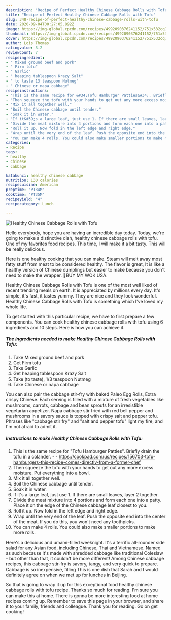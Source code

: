```yaml
---
description: "Recipe of Perfect Healthy Chinese Cabbage Rolls with Tofu"
title: "Recipe of Perfect Healthy Chinese Cabbage Rolls with Tofu"
slug: 348-recipe-of-perfect-healthy-chinese-cabbage-rolls-with-tofu
date: 2020-09-04T00:27:05.892Z
image: https://img-global.cpcdn.com/recipes/4992090376241152/751x532cq70/healthy-chinese-cabbage-rolls-with-tofu-recipe-main-photo.jpg
thumbnail: https://img-global.cpcdn.com/recipes/4992090376241152/751x532cq70/healthy-chinese-cabbage-rolls-with-tofu-recipe-main-photo.jpg
cover: https://img-global.cpcdn.com/recipes/4992090376241152/751x532cq70/healthy-chinese-cabbage-rolls-with-tofu-recipe-main-photo.jpg
author: Lois Thomas
ratingvalue: 3.2
reviewcount: 7
recipeingredient:
- " Mixed ground beef and pork"
- " Firm tofu"
- " Garlic"
- " heaping tablespoon Krazy Salt"
- " to taste 13 teaspoon Nutmeg"
- " Chinese or napa cabbage"
recipeinstructions:
- "This is the same recipe for &#34;Tofu Hamburger Patties&#34;. Briefly drain the tofu in a colander.  https://cookpad.com/us/recipes/156703-tofu-hamburgers-this-recipe-comes-directly-from-a-former-chef"
- "Then squeeze the tofu with your hands to get out any more excess moisture. Put everything into a bowl."
- "Mix it all together well."
- "Boil the Chinese cabbage until tender."
- "Soak it in water."
- "If it&#39;s a large leaf, just use 1. If there are small leaves, layer 2 together."
- "Divide the meat mixture into 4 portions and form each one into a patty. Place it on the edge of the Chinese cabbage leaf closest to you."
- "Roll it up. Now fold in the left edge and right edge."
- "Wrap until the very end of the leaf. Push the opposite end into the center of the meat. If you do this, you won&#39;t need any toothpicks."
- "You can make 4 rolls. You could also make smaller portions to make more rolls."
categories:
- Recipe
tags:
- healthy
- chinese
- cabbage

katakunci: healthy chinese cabbage 
nutrition: 130 calories
recipecuisine: American
preptime: "PT34M"
cooktime: "PT35M"
recipeyield: "4"
recipecategory: Lunch

---
```



![Healthy Chinese Cabbage Rolls with Tofu](https://img-global.cpcdn.com/recipes/4992090376241152/751x532cq70/healthy-chinese-cabbage-rolls-with-tofu-recipe-main-photo.jpg)

Hello everybody, hope you are having an incredible day today. Today, we're going to make a distinctive dish, healthy chinese cabbage rolls with tofu. One of my favorites food recipes. This time, I will make it a bit tasty. This will be really delicious.

Here is one healthy cooking that you can make. Steam will melt away most fatty stuff from meat to be considered healthy. The flavor is great, It is like a healthy version of Chinese dumplings but easier to make because you don&#39;t need to make the wrapper. 🥢BUY MY WOK USA.

Healthy Chinese Cabbage Rolls with Tofu is one of the most well liked of recent trending meals on earth. It is appreciated by millions every day. It's simple, it's fast, it tastes yummy. They are nice and they look wonderful. Healthy Chinese Cabbage Rolls with Tofu is something which I've loved my whole life.


To get started with this particular recipe, we have to first prepare a few components. You can cook healthy chinese cabbage rolls with tofu using 6 ingredients and 10 steps. Here is how you can achieve it.

<!--inarticleads1-->

##### The ingredients needed to make Healthy Chinese Cabbage Rolls with Tofu:

1. Take  Mixed ground beef and pork
1. Get  Firm tofu
1. Take  Garlic
1. Get  heaping tablespoon Krazy Salt
1. Take  (to taste), 1/3 teaspoon Nutmeg
1. Take  Chinese or napa cabbage


You can also pair the cabbage stir-fry with baked Paleo Egg Rolls, Extra crispy Chinese. Each serving is filled with a mixture of fresh vegetables like mushrooms, carrots, cabbage and bean sprouts for an irresistible vegetarian appetizer. Napa cabbage stir fried with red bell pepper and mushrooms in a savory sauce is topped with crispy salt and pepper tofu. Phrases like &#34;cabbage stir fry&#34; and &#34;salt and pepper tofu&#34; light my fire, and I&#39;m not afraid to admit it. 

<!--inarticleads2-->

##### Instructions to make Healthy Chinese Cabbage Rolls with Tofu:

1. This is the same recipe for &#34;Tofu Hamburger Patties&#34;. Briefly drain the tofu in a colander. -  - https://cookpad.com/us/recipes/156703-tofu-hamburgers-this-recipe-comes-directly-from-a-former-chef
1. Then squeeze the tofu with your hands to get out any more excess moisture. Put everything into a bowl.
1. Mix it all together well.
1. Boil the Chinese cabbage until tender.
1. Soak it in water.
1. If it&#39;s a large leaf, just use 1. If there are small leaves, layer 2 together.
1. Divide the meat mixture into 4 portions and form each one into a patty. Place it on the edge of the Chinese cabbage leaf closest to you.
1. Roll it up. Now fold in the left edge and right edge.
1. Wrap until the very end of the leaf. Push the opposite end into the center of the meat. If you do this, you won&#39;t need any toothpicks.
1. You can make 4 rolls. You could also make smaller portions to make more rolls.


Here&#39;s a delicious and umami-filled weeknight. It&#39;s a terrific all-rounder side salad for any Asian food, including Chinese, Thai and Vietnamese. Named as such because it&#39;s made with shredded cabbage like traditional Coleslaw - but other than that, it couldn&#39;t be more different! Among Chinese cabbage recipes, this cabbage stir-fry is savory, tangy, and very quick to prepare. Cabbage is so inexpensive, filling This is one dish that Sarah and I would definitely agree on when we met up for lunches in Beijing. 

So that is going to wrap it up for this exceptional food healthy chinese cabbage rolls with tofu recipe. Thanks so much for reading. I'm sure you can make this at home. There is gonna be more interesting food at home recipes coming up. Remember to save this page in your browser, and share it to your family, friends and colleague. Thank you for reading. Go on get cooking!
